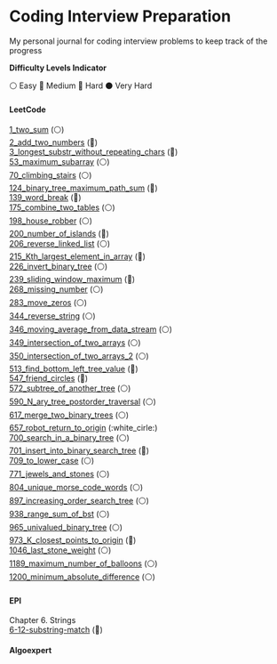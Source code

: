 # Coding Interview Preparation
My personal journal for coding interview problems to keep track of the progress

__Difficulty Levels Indicator__
 
 :white_circle: Easy
 :large_blue_circle: Medium
 :red_circle: Hard
 :black_circle: Very Hard

#### LeetCode
[1_two_sum](leetcode/1_two_sum.cpp) (:white_circle:)  
[2_add_two_numbers](leetcode/2_add_two_numbers.cpp) (:large_blue_circle:)  
[3_longest_substr_without_repeating_chars](leetcode/3_longest_substr_without_repeating_chars.cpp) (:large_blue_circle:)  
[53_maximum_subarray](leetcode/53_maximum_subarray.cpp) (:white_circle:)  
[70_climbing_stairs](leetcode/70_climbing_stairs.cpp) (:white_circle:)  
[124_binary_tree_maximum_path_sum](leetcode/124_binary_tree_maximum_path_sum.cpp) (:red_circle:)  
[139_word_break](leetcode/139_word_break.cpp) (:large_blue_circle:)  
[175_combine_two_tables](leetcode/175_combine_two_tables.cpp) (:white_circle:)  
[198_house_robber](leetcode/198_house_robber.cpp) (:white_circle:)  
[200_number_of_islands](leetcode/200_number_of_islands.cpp) (:large_blue_circle:)  
[206_reverse_linked_list](leetcode/206_reverse_linked_list.cpp) (:white_circle:)  
[215_Kth_largest_element_in_array](leetcode/215_Kth_largest_element_in_array.cpp) (:large_blue_circle:)  
[226_invert_binary_tree](leetcode/226_invert_binary_tree.cpp) (:white_circle:)  
[239_sliding_window_maximum](leetcode/239_sliding_window_maximum.cpp) (:red_circle:)  
[268_missing_number](leetcode/268_missing_number.cpp) (:white_circle:)  
[283_move_zeros](leetcode/283_move_zeros.cpp) (:white_circle:)  
[344_reverse_string](leetcode/344_reverse_string.cpp) (:white_circle:)  
[346_moving_average_from_data_stream](leetcode/346_moving_average_from_data_stream.cpp) (:white_circle:)  
[349_intersection_of_two_arrays](leetcode/349_intersection_of_two_arrays.cpp) (:white_circle:)  
[350_intersection_of_two_arrays_2](leetcode/350_intersection_of_two_arrays_2.cpp) (:white_circle:)  
[513_find_bottom_left_tree_value](leetcode/513_find_bottom_left_tree_value.cpp) (:large_blue_circle:)  
[547_friend_circles](leetcode/547_friend_circles.cpp) (:large_blue_circle:)  
[572_subtree_of_another_tree](leetcode/572_subtree_of_another_tree.cpp) (:white_circle:)  
[590_N_ary_tree_postorder_traversal](leetcode/590_N_ary_tree_postorder_traversal.cpp) (:white_circle:)  
[617_merge_two_binary_trees](leetcode/617_merge_two_binary_trees.cpp) (:white_circle:)  
[657_robot_return_to_origin](leetcode/657_robot_return_to_origin.cpp) (:white_cirle:)  
[700_search_in_a_binary_tree](leetcode/700_search_in_a_binary_tree.cpp) (:white_circle:)  
[701_insert_into_binary_search_tree](leetcode/701_insert_into_binary_search_tree.cpp) (:large_blue_circle:)  
[709_to_lower_case](leetcode/709_to_lower_case.cpp) (:white_circle:)  
[771_jewels_and_stones](leetcode/771_jewels_and_stones.cpp) (:white_circle:)  
[804_unique_morse_code_words](leetcode/804_unique_morse_code_words.cpp) (:white_circle:)  
[897_increasing_order_search_tree](leetcode/897_increasing_order_search_tree.cpp) (:white_circle:)  
[938_range_sum_of_bst](leetcode/938_range_sum_of_bst.cpp) (:white_circle:)  
[965_univalued_binary_tree](leetcode/965_univalued_binary_tree.cpp) (:white_circle:)  
[973_K_closest_points_to_origin](leetcode/973_K_closest_points_to_origin.cpp) (:large_blue_circle:)  
[1046_last_stone_weight](leetcode/1046_last_stone_weight.cpp) (:white_circle:)  
[1189_maximum_number_of_balloons](leetcode/1189_maximum_number_of_balloons.cpp) (:white_circle:)  
[1200_minimum_absolute_difference](leetcode/1200_minimum_absolute_difference.cpp) (:white_circle:)  

#### EPI
Chapter 6. Strings  
[6-12-substring-match](epi/6_12_substring_match.cpp) (:large_blue_circle:)  

#### Algoexpert
